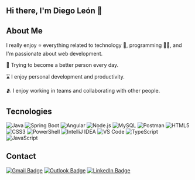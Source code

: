 ## Hi there, I'm Diego León 👋

## About Me

I really enjoy ⭐ everything related to technology 🤖, programming 👨‍💻, and I'm passionate about web development.

🌿 Trying to become a better person every day. 

⌛ I enjoy personal development and productivity.

🫂 I enjoy working in teams and collaborating with other people.

## Tecnologies 

![Java](https://img.shields.io/badge/Java-ED8B00?style=for-the-badge&logo=java&logoColor=white)
![Spring Boot](https://img.shields.io/badge/Spring_Boot-6DB33F?style=for-the-badge&logo=spring&logoColor=white)
![Angular](https://img.shields.io/badge/Angular-DD0031?style=for-the-badge&logo=angular&logoColor=white)
![Node.js](https://img.shields.io/badge/Node.js-339933?style=for-the-badge&logo=node.js&logoColor=white)
![MySQL](https://img.shields.io/badge/MySQL-005C84?style=for-the-badge&logo=mysql&logoColor=white)
![Postman](https://img.shields.io/badge/Postman-FF6C37?style=for-the-badge&logo=postman&logoColor=white)
![HTML5](https://img.shields.io/badge/HTML5-E34F26?style=for-the-badge&logo=html5&logoColor=white)
![CSS3](https://img.shields.io/badge/CSS3-1572B6?style=for-the-badge&logo=css3&logoColor=white)
![PowerShell](https://img.shields.io/badge/PowerShell-5391FE?style=for-the-badge&logo=powershell&logoColor=white)
![IntelliJ IDEA](https://img.shields.io/badge/IntelliJ_IDEA-000000?style=for-the-badge&logo=intellij-idea&logoColor=white)
![VS Code](https://img.shields.io/badge/VS_Code-007ACC?style=for-the-badge&logo=visual-studio-code&logoColor=white)
![TypeScript](https://img.shields.io/badge/TypeScript-3178C6?style=for-the-badge&logo=typescript&logoColor=white)
![JavaScript](https://img.shields.io/badge/JavaScript-F7DF1E?style=for-the-badge&logo=javascript&logoColor=black)

## Contact

[![Gmail Badge](https://img.shields.io/badge/Gmail-leonandres813@gmail.com-D14836?style=for-the-badge&logo=gmail&logoColor=white)](mailto:leonandres813@gmail.com)
[![Outlook Badge](https://img.shields.io/badge/Outlook-diegogu1@outlook.es-0078D4?style=for-the-badge&logo=microsoft-outlook&logoColor=white)](mailto:diegogu1@outlook.es)
[![LinkedIn Badge](https://img.shields.io/badge/LinkedIn-Perfil-blue?style=for-the-badge&logo=linkedin&logoColor=white)](https://www.linkedin.com/in/diego-andrés-gutiérrez-león-89526634a)



